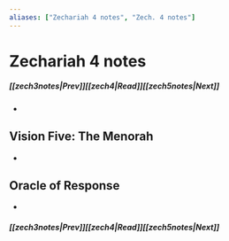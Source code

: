 ```yaml
---
aliases: ["Zechariah 4 notes", "Zech. 4 notes"]
---
```

# Zechariah 4 notes
##### <span class=arrow-left></span>[[zech3notes|Prev]]<span class=navigation-separator></span>[[zech4|Read]]<span class=navigation-separator></span>[[zech5notes|Next]]<span class=arrow-right></span>
- 
## Vision Five: The Menorah
- 
## Oracle of Response
- 
##### <span class=arrow-left></span>[[zech3notes|Prev]]<span class=navigation-separator></span>[[zech4|Read]]<span class=navigation-separator></span>[[zech5notes|Next]]<span class=arrow-right></span>